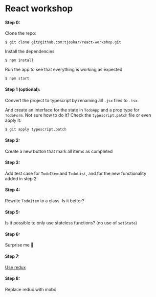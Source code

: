 # React workshop

#### Step 0:
Clone the repo:

```
$ git clone git@github.com:tjoskar/react-workshop.git
```

Install the dependencies

```
$ npm install
```

Run the app to see that everything is working as expected

```
$ npm start
```

#### Step 1 (optional):

Convert the project to typescript by renaming all `.jsx` files to `.tsx`.

And create an interface for the state in `TodoApp` and a prop type for `TodoForm`. Not sure how to do it? Check the `typescript.patch` file or even apply it:

```bash
$ git apply typescript.patch
```

#### Step 2:

Create a new button that mark all items as completed

#### Step 3:

Add test case for `TodoItem` and `TodoList`, and for the new functionality added in step 2.

#### Step 4:

Rewrite `TodoItem` to a class. Is it better?

#### Step 5:

Is it possible to only use stateless functions? (no use of `setState`)

#### Step 6:

Surprise me 🦄

#### Step 7:

[Use redux](https://s3.amazonaws.com/marquee-test-akiaisur2rgicbmpehea/R7x3FamR2K1LHtgwZURc_Screen%20Shot%202015-11-17%20at%204.01.11%20PM.png)

#### Step 8:

Replace redux with mobx
